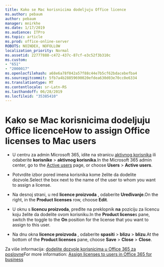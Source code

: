 ```yaml
---
title: Kako se Mac korisnicima dodeljuju Office licence
ms.author: pebaum
author: pebaum
manager: mnirkhe
ms.date: 1/17/2019
ms.audience: ITPro
ms.topic: article
ms.prod: office-online-server
ROBOTS: NOINDEX, NOFOLLOW
localization_priority: Normal
ms.assetid: 22777888-c472-437c-87cf-e3c52f3b310c
ms.custom:
- "651"
- "2000017"
ms.openlocfilehash: a68e6a78f042a57f88c44e7b5cf62bdacebefba4
ms.sourcegitcommit: 5fb7a4b28859690020efdea630d03e70cc0e6334
ms.translationtype: MT
ms.contentlocale: sr-Latn-RS
ms.lasthandoff: 06/28/2019
ms.locfileid: "35385410"
---
```

# <a name="how-to-assign-office-licenses-to-mac-users"></a><span data-ttu-id="a9d54-102">Kako se Mac korisnicima dodeljuju Office licence</span><span class="sxs-lookup"><span data-stu-id="a9d54-102">How to assign Office licenses to Mac users</span></span>

- <span data-ttu-id="a9d54-103">U centru za admin Microsoft 365, idite na stranicu [aktivnog korisnika](https://go.microsoft.com/fwlink/p/?linkid=834822) ili odaberite **korisnike** \> **aktivnog korisnika**.</span><span class="sxs-lookup"><span data-stu-id="a9d54-103">In the Microsoft 365 admin center, go to the [Active users](https://go.microsoft.com/fwlink/p/?linkid=834822) page, or choose **Users** \> **Active users**.</span></span>

- <span data-ttu-id="a9d54-104">Potvrdite izbor pored imena korisnika kome želite da dodelite dozvole.</span><span class="sxs-lookup"><span data-stu-id="a9d54-104">Select the box next to the name of the user to whom you want to assign a license.</span></span>

- <span data-ttu-id="a9d54-105">Na desnoj strani, u red **licence proizvoda** , odaberite **Uređivanje**.</span><span class="sxs-lookup"><span data-stu-id="a9d54-105">On the right, in the **Product licenses** row, choose **Edit**.</span></span>

- <span data-ttu-id="a9d54-106">U oknu s **licencu proizvoda**, pređite na preklopnik **na** poziciju za licencu koju želite da dodelite ovom korisniku.</span><span class="sxs-lookup"><span data-stu-id="a9d54-106">In the **Product license**s pane, switch the toggle to the **On** position for the license that you want to assign to this user.</span></span>

- <span data-ttu-id="a9d54-107">Na dnu okna **licence proizvoda** , odaberite **spasiti** \> **blizu** \> **blizu**.</span><span class="sxs-lookup"><span data-stu-id="a9d54-107">At the bottom of the **Product licenses** pane, choose **Save** \> **Close** \> **Close**.</span></span>

<span data-ttu-id="a9d54-108">Za više informacija: [dodelite dozvole korisnicima u Office 365 za poslovne](https://docs.microsoft.com/office365/admin/subscriptions-and-billing/assign-licenses-to-users)</span><span class="sxs-lookup"><span data-stu-id="a9d54-108">For more information: [Assign licenses to users in Office 365 for business](https://docs.microsoft.com/office365/admin/subscriptions-and-billing/assign-licenses-to-users)</span></span>
  